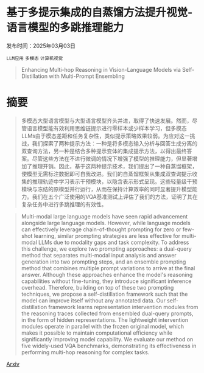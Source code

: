 # 基于多提示集成的自蒸馏方法提升视觉-语言模型的多跳推理能力

发布时间：2025年03月03日

`LLM应用` `多模态` `计算机视觉`

> Enhancing Multi-hop Reasoning in Vision-Language Models via Self-Distillation with Multi-Prompt Ensembling

# 摘要

> 多模态大型语言模型与大型语言模型齐头并进，取得了快速发展。然而，尽管语言模型能有效利用思维链提示进行零样本或少样本学习，但多模态LLMs由于模态差距和任务复杂性，类似提示策略效果较弱。为应对这一挑战，我们探索了两种提示方法：一种是将多模态输入分析与回答生成分离的双查询方法，另一种是结合多种提示变体的集成提示方法，以得出最终答案。尽管这些方法在不进行微调的情况下增强了模型的推理能力，但显著增加了推理开销。因此，基于这两种提示技术，我们提出了一种自蒸馏框架，使模型无需标注数据即可自我改进。我们的自蒸馏框架从集成双查询提示收集的推理轨迹中学习表示干预模块，以隐含表示形式呈现。这些轻量级干预模块与冻结的原模型并行运行，从而在保持计算效率的同时显著提升模型能力。我们在五个广泛使用的VQA基准测试上评估了我们的方法，证明了其在复杂任务中进行多跳推理的有效性。

> Multi-modal large language models have seen rapid advancement alongside large language models. However, while language models can effectively leverage chain-of-thought prompting for zero or few-shot learning, similar prompting strategies are less effective for multi-modal LLMs due to modality gaps and task complexity. To address this challenge, we explore two prompting approaches: a dual-query method that separates multi-modal input analysis and answer generation into two prompting steps, and an ensemble prompting method that combines multiple prompt variations to arrive at the final answer. Although these approaches enhance the model's reasoning capabilities without fine-tuning, they introduce significant inference overhead. Therefore, building on top of these two prompting techniques, we propose a self-distillation framework such that the model can improve itself without any annotated data. Our self-distillation framework learns representation intervention modules from the reasoning traces collected from ensembled dual-query prompts, in the form of hidden representations. The lightweight intervention modules operate in parallel with the frozen original model, which makes it possible to maintain computational efficiency while significantly improving model capability. We evaluate our method on five widely-used VQA benchmarks, demonstrating its effectiveness in performing multi-hop reasoning for complex tasks.

[Arxiv](https://arxiv.org/abs/2503.01754)